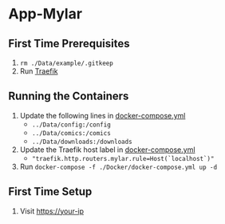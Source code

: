 # App-Mylar

## First Time Prerequisites

1. `rm ./Data/example/.gitkeep`
2. Run [Traefik](https://github.com/mattlombana/App-Traefik)

## Running the Containers

1. Update the following lines in [docker-compose.yml](./Docker/docker-compose.yml)
    * `../Data/config:/config`
    * `../Data/comics:/comics`
    * `../Data/downloads:/downloads`
2. Update the Traefik host label in [docker-compose.yml](./Docker/docker-compose.yml)
    * ``"traefik.http.routers.mylar.rule=Host(`localhost`)"``
3. Run `docker-compose -f ./Docker/docker-compose.yml up -d`

## First Time Setup

1. Visit <https://your-ip>

